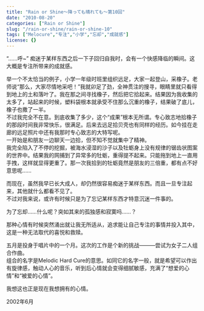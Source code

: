 ```yaml
---
title: "Rain or Shine～降っても晴れても〜第10回"
date: "2010-08-20"
categories: ["Rain or Shine"]
slug: "/rain-or-shine/rain-or-shine-10"
tags: ["Melocure","专注","小学","忘却","成就感"]
license: {}
---
```


“……呼~” 痴迷于某样东西之后一下子回归自我时，会有一个快感降临的瞬间。这大概是专注所带来的成就感。  

  
举一个不太恰当的例子，小学一年级时班里组织远足，大家一起登山，采橡子。老师说“那么，大家尽情地采吧！”我就卯足了劲，全神贯注的搜寻，眼睛里就只看得到地上的土和落叶了。我在那之间寻找橡子，然后把它拾起来。结果因为我收集的太多了，站起来的时候，塑料袋根本就承受不住那么沉重的橡子，结果破了底儿，橡子也撒了一半。  
不过我完全不在意。到底收集了多少，这个“成果”根本无所谓。专心致志地拾橡子的那段时间我非常快乐，很满足。后来去远足拾贝壳也有同样的经历。如今挂在走廊的远足照片中还有我那时专心致志的大特写呢。  
一开始是和朋友一边聊天一边拾，但不知不觉就集中了精神。  
我完全陷入了不停的挖掘，被海水浸湿的沙子以及牡蛎身上没有规律的锯齿状图案的世界中。结果我的网捕到了异常多的牡蛎，重得提不起来。只能拖到地上一直用手拽，这样就显得更重了。那一次我拾到的牡蛎竟然是朋友的三倍重，都有点不好意思呢……  

  
而现在，虽然我早已长大成人，却仍然很容易痴迷于某样东西。而且一旦专注起来，其他就什么都看不见了。  
不过对我来说，或许有时候只是为了忘记某样东西才特意沉迷一件事的。  

  
为了忘却……什么呢？突如其来的孤独感和寂寞吗……？  

  
那种心情有时候突然涌出就让我无所适从，追求能让自己专注的事情并投入其中，这是一种无法取代的喜悦和救赎。  

  
五月是投身于唱片中的一个月。这次的工作是个新的挑战―――尝试为女子二人组合作曲。  
组合的名字是Melodic Hard Cure的意思。如同它的名字一般，就是希望可以作出有旋律感，触动人心的音乐，听到后心情就会变得细腻敏感，充满了“想爱的心情”和“被爱的心情”。  

  
我想这也正是现在我想拥有的心情。  

  
2002年6月
